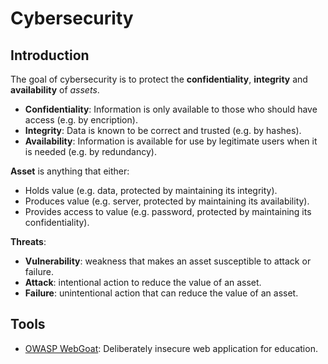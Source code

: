 # Cybersecurity

## Introduction

The goal of cybersecurity is to protect the **confidentiality**, **integrity** and **availability** of *assets*.

- **Confidentiality**: Information is only available to those who should have access (e.g. by encription).
- **Integrity**: Data is known to be correct and trusted (e.g. by hashes).
- **Availability**: Information is available for use by legitimate users when it is needed (e.g. by redundancy).

**Asset** is anything that either:
- Holds value (e.g. data, protected by maintaining its integrity).
- Produces value (e.g. server, protected by maintaining its availability).
- Provides access to value (e.g. password, protected by maintaining its confidentiality).

**Threats**:
- **Vulnerability**: weakness that makes an asset susceptible to attack or failure.
- **Attack**: intentional action to reduce the value of an asset.
- **Failure**: unintentional action that can reduce the value of an asset.

## Tools

- [OWASP WebGoat](https://owasp.org/www-project-webgoat/): Deliberately insecure web application for education.
